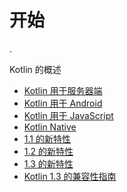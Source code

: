 # 开始

.

Kotlin 的概述

 - [Kotlin 用于服务器端](server-overview.md)
 - [Kotlin 用于 Android](android-overview.md)
 - [Kotlin 用于 JavaScript](js-overview.md)
 - [Kotlin Native](native-overview.md)
 - [1.1 的新特性](whatsnew11.md)
 - [1.2 的新特性](whatsnew12.md)
 - [1.3 的新特性](whatsnew13.md)
 - [Kotlin 1.3 的兼容性指南](compatibility-guide-13.md)

